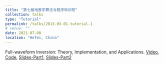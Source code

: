 ```yaml
---
title: "第七届地震学算法与程序培训班"
collection: talks
type: "Tutorial"
permalink: /talks/2013-03-01-tutorial-1
# venue: ""
date: 2021-07-08
location: "Hefei, China"
---
```

Full-waveform Inversion: Theory, Implementation, and Applications. [Video](http://seismo.training.ustc.edu.cn/index.php/video), [Code](https://github.com/Haipeng-ustc/SWIT-1.0), [Slides-Part1](http://seismo.training.ustc.edu.cn/public/%E6%9D%8E%E4%BF%8A%E4%BC%A6%E8%80%81%E5%B8%88%E8%AF%BE%E4%BB%B6.pdf), [Slides-Part2](http://seismo.training.ustc.edu.cn/public/SWIT%E7%A8%8B%E5%BA%8F%E4%BB%8B%E7%BB%8D.pdf)